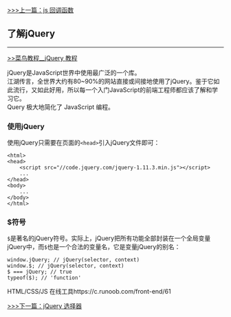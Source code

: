 [>>>上一篇：js 回调函数](../../lib/JavaScript/js回调函数.md)

## 了解jQuery
---
[>>菜鸟教程__jQuery 教程](https://www.runoob.com/jquery/jquery-tutorial.html)  

jQuery是JavaScript世界中使用最广泛的一个库。  
江湖传言，全世界大约有80~90%的网站直接或间接地使用了jQuery。鉴于它如此流行，又如此好用，所以每一个入门JavaScript的前端工程师都应该了解和学习它。  
Query 极大地简化了 JavaScript 编程。

### 使用jQuery  
使用jQuery只需要在页面的`<head>`引入jQuery文件即可：  
```
<html>
<head>
    <script src="//code.jquery.com/jquery-1.11.3.min.js"></script>
	...
</head>
<body>
    ...
</body>
</html>
```

### $符号
`$`是著名的jQuery符号。实际上，jQuery把所有功能全部封装在一个全局变量jQuery中，而`$`也是一个合法的变量名，它是变量jQuery的别名：
```
window.jQuery; // jQuery(selector, context)
window.$; // jQuery(selector, context)
$ === jQuery; // true
typeof($); // 'function'
```



HTML/CSS/JS 在线工具https://c.runoob.com/front-end/61

[>>>下一篇：jQuery 选择器](../../lib/JavaScript/jQuery选择器.md)
